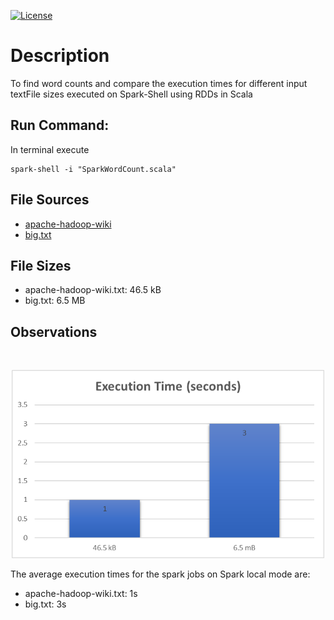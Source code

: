 [![License](https://img.shields.io/badge/License-Apache%202.0-blue.svg)](https://opensource.org/licenses/Apache-2.0)

# Description

To find word counts and compare the execution times for different input textFile sizes executed on Spark-Shell using RDDs in Scala

## Run Command:

In terminal execute

```
spark-shell -i "SparkWordCount.scala"
```

## File Sources

- [apache-hadoop-wiki](https://en.wikipedia.org/wiki/Apache_Hadoop)
- [big.txt](https://norvig.com/big.txt)


## File Sizes

- apache-hadoop-wiki.txt: 46.5 kB
- big.txt: 6.5 MB 

## Observations 
<br>
<p align="center">
	<img src="images/spark-jobs-chart.png" width=500>
</p>

The average execution times for the spark jobs on Spark local mode are:

- apache-hadoop-wiki.txt: 1s
- big.txt: 3s
